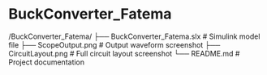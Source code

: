 # BuckConverter_Fatema
/BuckConverter_Fatema/ ├── BuckConverter_Fatema.slx        # Simulink model file ├── ScopeOutput.png                 # Output waveform screenshot ├── CircuitLayout.png               # Full circuit layout screenshot └── README.md                       # Project documentation
